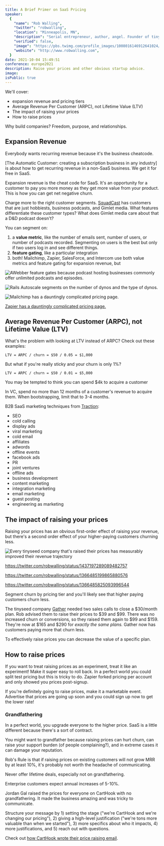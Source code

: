 ```yaml
---
title: A Brief Primer on SaaS Pricing
speaker:
  {
    "name": "Rob Walling",
    "twitter": "robwalling",
    "location": "Minneapolis, MN",
    "description": "Serial entrepreneur, author, angel. Founder of tinyseed.com, MicroConf, Drip. Author of Start Small, Stay Small.",
    "verified": false,
    "image": "https://pbs.twimg.com/profile_images/1008016146912641024/2TiLVL8S.jpg",
    "website": "http://www.robwalling.com",
  }
date: 2021-10-04 15:49:51
conference: europe2021
description: Raise your prices and other obvious startup advice.
image:
isPublic: true
---
```


We'll cover:

- expansion revenue and pricing tiers
- Average Revenue Per Customer (ARPC), not Lifetime Value (LTV)
- The impact of raising your prices
- How to raise prices

Why build companies? Freedom, purpose, and relationships.

## Expansion Revenue

Everybody wants recurring revenue because it's the business cheatcode.

[The Automatic Customer: creating a subscription business in any industry] is about how to get recurring revenue in a non-SaaS business. We get it for free in SaaS.

Expansion revenue is the cheat code for SaaS. It's an opportunity for a customer to pay you more money as they get more value from your product. This is how you can get net negative churn.

Charge more to the right customer segments. [SquadCast](https://squadcast.fm/) has customers that are just hobbiests, business podcasts, and Gimlet media. What features differentiate these customer types? What does Gimlet media care about that a D&D podcast doesn't?

You can segment on:

1. a **value metric**, like the number of emails sent, number of users, or number of podcasts recorded. Segmenting on users is the best but only if two users log in and see different things.
2. **feature gating**, like a particular integration
3. both! Mailchimp, Zapier, SalesForce, and Intercom use both value metrics and feature gating for expansion revenue, but

![AWebber feature gates because podcast hosting businesses commonly offer unlimited podcasts and episodes.](https://res.cloudinary.com/genco/image/upload/v1633356576/c/HqtW.png)

![Rails Autoscale segments on the number of dynos and the type of dynos.](https://res.cloudinary.com/genco/image/upload/v1633356685/c/X8tS.png)

![Mailchimp has a dauntingly complicated pricing page.](https://res.cloudinary.com/genco/image/upload/v1633358004/c/byXR.png)

[Zapier has a dauntingly complicated pricing page.](https://res.cloudinary.com/genco/image/upload/v1633358036/c/9XPy.png)

## Average Revenue Per Customer (ARPC), not Lifetime Value (LTV)

What's the problem with looking at LTV instead of ARPC? Check out these examples:

`LTV = ARPC / churn = $50 / 0.05 = $1,000`

But what if you're really sticky and your churn is only 1%?

`LTV = ARPC / churn = $50 / 0.01 = $5,000`

You may be tempted to think you can spend $4k to acquire a customer

In VC, spend no more than 12 months of a customer's revenue to acquire them. When bootstrapping, limit that to 3-4 months.

B2B SaaS marketing techniques from [Traction](https://amzn.to/3A8WNTU):

- SEO
- cold calling
- display ads
- viral marketing
- cold email
- affiliates
- adwords
- offline events
- facebook ads
- PR
- joint ventures
- offline ads
- business development
- content marketing
- integration marketing
- email marketing
- guest posting
- engineering as marketing

## The impact of raising your prices

Raising your prices has an obvious first-order effect of raising your revenue, but there's a second order effect of your higher-paying customers churning less.

![Every tinyseed company that's raised their prices has measurably improved their revenue trajectory](https://res.cloudinary.com/genco/image/upload/v1633357148/c/71J6.jpg)

https://twitter.com/robwalling/status/1437197289089482757

https://twitter.com/robwalling/status/1366485199865880576

https://twitter.com/robwalling/status/1366485825093996544

Segment churn by pricing tier and you'll likely see that higher paying customers churn less.

The tinyseed company [Gather](https://gatherit.co/) needed two sales calls to close a $30/month plan. Rob advised them to raise their prices to $39 and $99. There was no increased churn or conversions, so they raised them again to $99 and $159. They're now at $165 and $290 for _exactly the same plans._ Gather now has customers paying more that churn less.

To effectively raise prices you can decrease the value of a specific plan.

## How to raise prices

If you want to treat raising prices as an experiment, treat it like an experiment! Make it super easy to roll back. In a perfect world you could split test pricing but this is tricky to do. Zapier forked pricing per account and only showed you prices post-signup.

If you're definitely going to raise prices, make it a marketable event. Advertise that prices are going up soon and you could sign up now to get the lower rate!

<!-- March 12 2015 "drip's pricing goes up tmrw" -->

### Grandfathering

In a perfect world, you upgrade everyone to the higher price. SaaS is a little different because there's a sort of contract.

You might want to grandfather because raising prices can hurt churn, can raise your support burden (of people complaining?), and in extreme cases it can damage your reputation.

Rob's Rule is that if raising prices on existing customers will not grow MRR by at least 10%, it's probably not worth the headache of communicating.

Never offer lifetime deals, especially not on grandfathering.

Enterprise customers expect annual increases of 5-10%.

Jordan Gal raised the prices for everyone on CartHook with no grandfathering. It made the business amazing and was tricky to communicate.

Structure your message by 1) setting the stage ("we're CartHook and we're changing our pricing"), 2) giving a high-level justification ("we're tons more valuable than when we started"), 3) more specifics about who it impacts, 4) more justifications, and 5) reach out with questions.

Check out [how CartHook wrote their price raising email](https://web.archive.org/web/20201001064206/https://carthook.com/blog/announcing-a-change-in-carthook-pricing-and-process/).

